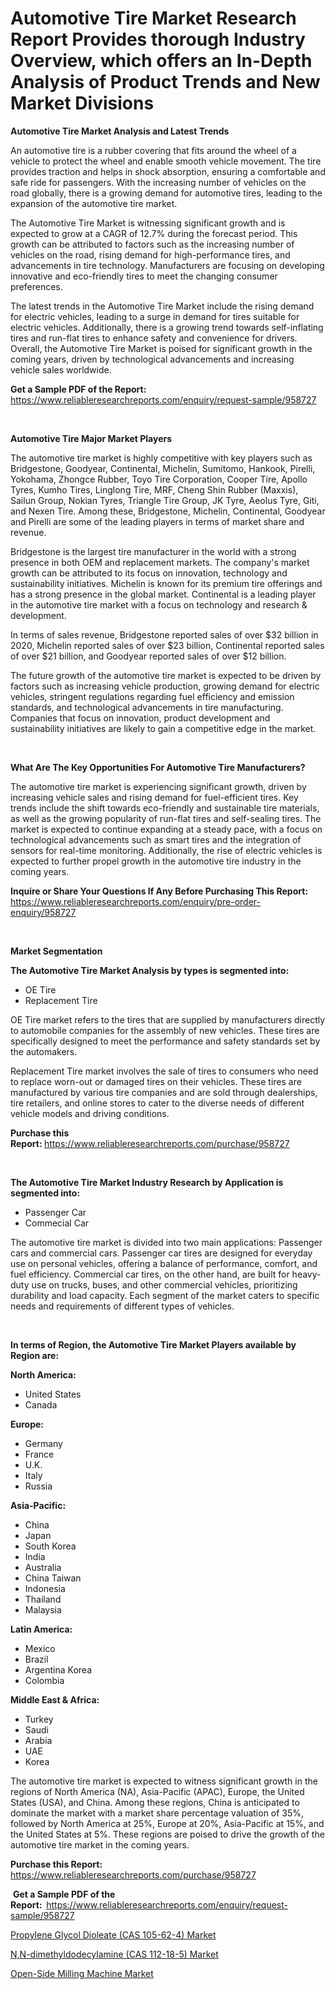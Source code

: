 <p><h1>Automotive Tire Market Research Report Provides thorough Industry Overview, which offers an In-Depth Analysis of Product Trends and New Market Divisions</h1></p><p><strong>Automotive Tire Market Analysis and Latest Trends</strong></p>
<p><p>An automotive tire is a rubber covering that fits around the wheel of a vehicle to protect the wheel and enable smooth vehicle movement. The tire provides traction and helps in shock absorption, ensuring a comfortable and safe ride for passengers. With the increasing number of vehicles on the road globally, there is a growing demand for automotive tires, leading to the expansion of the automotive tire market.</p><p>The Automotive Tire Market is witnessing significant growth and is expected to grow at a CAGR of 12.7% during the forecast period. This growth can be attributed to factors such as the increasing number of vehicles on the road, rising demand for high-performance tires, and advancements in tire technology. Manufacturers are focusing on developing innovative and eco-friendly tires to meet the changing consumer preferences.</p><p>The latest trends in the Automotive Tire Market include the rising demand for electric vehicles, leading to a surge in demand for tires suitable for electric vehicles. Additionally, there is a growing trend towards self-inflating tires and run-flat tires to enhance safety and convenience for drivers. Overall, the Automotive Tire Market is poised for significant growth in the coming years, driven by technological advancements and increasing vehicle sales worldwide.</p></p>
<p><strong>Get a Sample PDF of the Report:&nbsp;</strong> <a href="https://www.reliableresearchreports.com/enquiry/request-sample/958727">https://www.reliableresearchreports.com/enquiry/request-sample/958727</a></p>
<p>&nbsp;</p>
<p><strong>Automotive Tire Major Market Players</strong></p>
<p><p>The automotive tire market is highly competitive with key players such as Bridgestone, Goodyear, Continental, Michelin, Sumitomo, Hankook, Pirelli, Yokohama, Zhongce Rubber, Toyo Tire Corporation, Cooper Tire, Apollo Tyres, Kumho Tires, Linglong Tire, MRF, Cheng Shin Rubber (Maxxis), Sailun Group, Nokian Tyres, Triangle Tire Group, JK Tyre, Aeolus Tyre, Giti, and Nexen Tire. Among these, Bridgestone, Michelin, Continental, Goodyear and Pirelli are some of the leading players in terms of market share and revenue.</p><p>Bridgestone is the largest tire manufacturer in the world with a strong presence in both OEM and replacement markets. The company's market growth can be attributed to its focus on innovation, technology and sustainability initiatives. Michelin is known for its premium tire offerings and has a strong presence in the global market. Continental is a leading player in the automotive tire market with a focus on technology and research & development.</p><p>In terms of sales revenue, Bridgestone reported sales of over $32 billion in 2020, Michelin reported sales of over $23 billion, Continental reported sales of over $21 billion, and Goodyear reported sales of over $12 billion.</p><p>The future growth of the automotive tire market is expected to be driven by factors such as increasing vehicle production, growing demand for electric vehicles, stringent regulations regarding fuel efficiency and emission standards, and technological advancements in tire manufacturing. Companies that focus on innovation, product development and sustainability initiatives are likely to gain a competitive edge in the market.</p></p>
<p>&nbsp;</p>
<p><strong>What Are The Key Opportunities For Automotive Tire Manufacturers?</strong></p>
<p><p>The automotive tire market is experiencing significant growth, driven by increasing vehicle sales and rising demand for fuel-efficient tires. Key trends include the shift towards eco-friendly and sustainable tire materials, as well as the growing popularity of run-flat tires and self-sealing tires. The market is expected to continue expanding at a steady pace, with a focus on technological advancements such as smart tires and the integration of sensors for real-time monitoring. Additionally, the rise of electric vehicles is expected to further propel growth in the automotive tire industry in the coming years.</p></p>
<p><strong>Inquire or Share Your Questions If Any Before Purchasing This Report:</strong> <a href="https://www.reliableresearchreports.com/enquiry/pre-order-enquiry/958727">https://www.reliableresearchreports.com/enquiry/pre-order-enquiry/958727</a></p>
<p>&nbsp;</p>
<p><strong>Market Segmentation</strong></p>
<p><strong>The Automotive Tire Market Analysis by types is segmented into:</strong></p>
<p><ul><li>OE Tire</li><li>Replacement Tire</li></ul></p>
<p><p>OE Tire market refers to the tires that are supplied by manufacturers directly to automobile companies for the assembly of new vehicles. These tires are specifically designed to meet the performance and safety standards set by the automakers. </p><p>Replacement Tire market involves the sale of tires to consumers who need to replace worn-out or damaged tires on their vehicles. These tires are manufactured by various tire companies and are sold through dealerships, tire retailers, and online stores to cater to the diverse needs of different vehicle models and driving conditions.</p></p>
<p><strong>Purchase this Report:&nbsp;</strong><a href="https://www.reliableresearchreports.com/purchase/958727">https://www.reliableresearchreports.com/purchase/958727</a></p>
<p>&nbsp;</p>
<p><strong>The Automotive Tire Market Industry Research by Application is segmented into:</strong></p>
<p><ul><li>Passenger Car</li><li>Commecial Car</li></ul></p>
<p><p>The automotive tire market is divided into two main applications: Passenger cars and commercial cars. Passenger car tires are designed for everyday use on personal vehicles, offering a balance of performance, comfort, and fuel efficiency. Commercial car tires, on the other hand, are built for heavy-duty use on trucks, buses, and other commercial vehicles, prioritizing durability and load capacity. Each segment of the market caters to specific needs and requirements of different types of vehicles.</p></p>
<p>&nbsp;</p>
<p><strong>In terms of Region, the Automotive Tire Market Players available by Region are:</strong></p>
<p>
    <p> <strong> North America: </strong>
        <ul>
            <li>United States</li>
            <li>Canada</li>
        </ul>
        </p> 
    <p> <strong> Europe: </strong>
        <ul>
            <li>Germany</li>
            <li>France</li>
            <li>U.K.</li>
            <li>Italy</li>
            <li>Russia</li>
        </ul>
        </p> 
    <p> <strong> Asia-Pacific: </strong>
        <ul>
            <li>China</li>
            <li>Japan</li>
            <li>South Korea</li>
            <li>India</li>
            <li>Australia</li>
            <li>China Taiwan</li>
            <li>Indonesia</li>
            <li>Thailand</li>
            <li>Malaysia</li>
        </ul>
        </p> 
    <p> <strong> Latin America: </strong>
        <ul>
            <li>Mexico</li>
            <li>Brazil</li>
            <li>Argentina Korea</li>
            <li>Colombia</li>
        </ul>
        </p> 
    <p> <strong> Middle East & Africa: </strong>
        <ul>
            <li>Turkey</li>
            <li>Saudi</li>
            <li>Arabia</li>
            <li>UAE</li>
            <li>Korea</li>
        </ul>
    </p>
    </p>
<p><p>The automotive tire market is expected to witness significant growth in the regions of North America (NA), Asia-Pacific (APAC), Europe, the United States (USA), and China. Among these regions, China is anticipated to dominate the market with a market share percentage valuation of 35%, followed by North America at 25%, Europe at 20%, Asia-Pacific at 15%, and the United States at 5%. These regions are poised to drive the growth of the automotive tire market in the coming years.</p></p>
<p><strong>Purchase this Report: </strong><a href="https://www.reliableresearchreports.com/purchase/958727">https://www.reliableresearchreports.com/purchase/958727</a></p>
<p>&nbsp;<strong>Get a Sample PDF of the Report:&nbsp;&nbsp;</strong><a href="https://www.reliableresearchreports.com/enquiry/request-sample/958727">https://www.reliableresearchreports.com/enquiry/request-sample/958727</a></p>
<p><strong></strong></p>
<p><p><a href="https://view.publitas.com/reportprime-1/propylene-glycol-dioleate-cas-105-62-4-market-insights-market-players-and-forecast-till-2030/">Propylene Glycol Dioleate (CAS 105-62-4) Market</a></p><p><a href="https://view.publitas.com/reportprime-1/n-n-dimethyldodecylamine-cas-112-18-5-market-size-growing-and-forecasted-for-period-from-2023-2030-and-provides-complete-market-analysis-of-this-market/">N,N-dimethyldodecylamine (CAS 112-18-5) Market</a></p><p><a href="https://view.publitas.com/reportprime-1/open-side-milling-machine-market-size-growth-outlook-from-2023-to-2030-projecting-at-markets-trends-analysis-by-application-regional-outlook-and-revenue/">Open-Side Milling Machine Market</a></p></p>